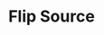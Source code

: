 ---
title: Flip Source
description: Flip a source horizontally, vertically or both
parameters:
  - name: ObsConnection
    type: Select
    required: true
    description: |
      Select the Connection from the drop-down
      - Any, Default, or named connections will appear here
  - name: ObsScene
    type: Select
    required: true
    description: |
      Select a Scene from the drop-down
      - Can also manually type the Scene name into the box
  - name: ObsSource
    type: Select
    required: true
    description: |
      Select a Source from the drop-down
      - Can also manually type the Source name into the box
  - name: Mode
    type: Select
    required: true
    description: |
      Select the direction to flip the source

      - `Horizontal`: Flip the source horizontally
      - `Vertical`: Flip the source vertically
      - `Both`: Flip the source horizontally and vertically
variables: []
csharpMethods: []
---